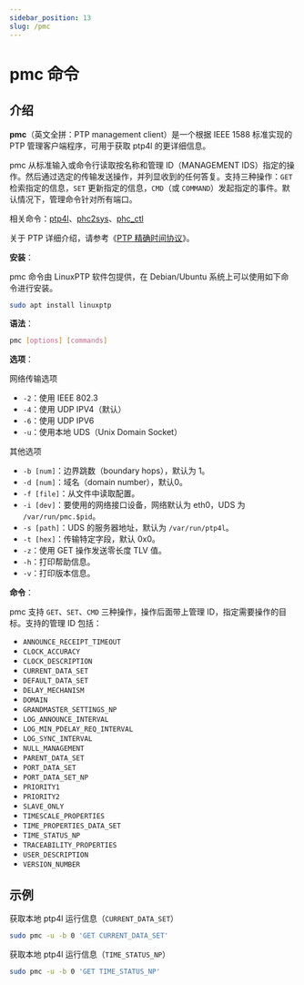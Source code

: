```yaml
---
sidebar_position: 13
slug: /pmc
---
```


# pmc 命令



## 介绍

**pmc**（英文全拼：PTP management client）是一个根据 IEEE 1588 标准实现的 PTP 管理客户端程序，可用于获取 ptp4l 的更详细信息。

pmc 从标准输入或命令行读取按名称和管理 ID（MANAGEMENT IDS）指定的操作。然后通过选定的传输发送操作，并列显收到的任何答复。支持三种操作：`GET` 检索指定的信息，`SET` 更新指定的信息，`CMD`（或 `COMMAND`）发起指定的事件。默认情况下，管理命令针对所有端口。

相关命令：[ptp4l](/linux-command/ptp4l)、[phc2sys](/linux-command/phc2sys)、[phc_ctl](/linux-command/phc_ctl)

关于 PTP 详细介绍，请参考《[PTP 精确时间协议](/protocol/ptp)》。

**安装**：

pmc 命令由 LinuxPTP 软件包提供，在 Debian/Ubuntu 系统上可以使用如下命令进行安装。

```bash
sudo apt install linuxptp
```

**语法**：

```bash
pmc [options] [commands]
```

**选项**：

网络传输选项

- `-2`：使用 IEEE 802.3
- `-4`：使用 UDP IPV4（默认）
- `-6`：使用 UDP IPV6
- `-u`：使用本地 UDS（Unix Domain Socket）

其他选项

- `-b [num]`：边界跳数（boundary hops），默认为 1。
- `-d [num]`：域名（domain number），默认0。
- `-f [file]`：从文件中读取配置。
- `-i [dev]`：要使用的网络接口设备，网络默认为 eth0，UDS 为 `/var/run/pmc.$pid`。
- `-s [path]`：UDS 的服务器地址，默认为 `/var/run/ptp4l`。
- `-t [hex]`：传输特定字段，默认 0x0。
- `-z`：使用 GET 操作发送零长度 TLV 值。
- `-h`：打印帮助信息。
- `-v`：打印版本信息。

**命令**：

pmc 支持 `GET`、`SET`、`CMD` 三种操作，操作后面带上管理 ID，指定需要操作的目标。支持的管理 ID 包括：

- `ANNOUNCE_RECEIPT_TIMEOUT`
- `CLOCK_ACCURACY`
- `CLOCK_DESCRIPTION`
- `CURRENT_DATA_SET`
- `DEFAULT_DATA_SET`
- `DELAY_MECHANISM`
- `DOMAIN`
- `GRANDMASTER_SETTINGS_NP`
- `LOG_ANNOUNCE_INTERVAL`
- `LOG_MIN_PDELAY_REQ_INTERVAL`
- `LOG_SYNC_INTERVAL`
- `NULL_MANAGEMENT`
- `PARENT_DATA_SET`
- `PORT_DATA_SET`
- `PORT_DATA_SET_NP`
- `PRIORITY1`
- `PRIORITY2`
- `SLAVE_ONLY`
- `TIMESCALE_PROPERTIES`
- `TIME_PROPERTIES_DATA_SET`
- `TIME_STATUS_NP`
- `TRACEABILITY_PROPERTIES`
- `USER_DESCRIPTION`
- `VERSION_NUMBER`



## 示例

获取本地 ptp4l 运行信息（`CURRENT_DATA_SET`）

```bash
sudo pmc -u -b 0 'GET CURRENT_DATA_SET'
```

获取本地 ptp4l 运行信息（`TIME_STATUS_NP`）

```bash
sudo pmc -u -b 0 'GET TIME_STATUS_NP'
```

